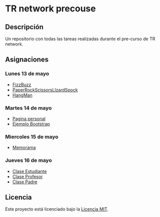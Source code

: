 # TR network precouse

## Descripción

Un repositorio con todas las tareas realizadas durante el pre-curso de TR network.

## Asignaciones

### Lunes 13 de mayo
- [FizzBuzz](./tarea_1/FizzBuzz.java)
- [PaperRockScissorsLIzardSpock](./tarea_1/PaperRockScissorsLIzardSpock.java)
- [HangMan](./tarea_1/HangMan.java)

### Martes 14 de mayo
- [Pagina personal](./tarea_2/index.html)
- [Ejemplo Bootstrap](./tarea_2/bootstrap.html)

### Miercoles 15 de mayo
- [Memorama](./tarea_3/index.html)

### Jueves 16 de mayo
- [Clase Estudiante](./tarea_4/Estudiante.java)
- [Clase Profesor](./tarea_4/Profesor.java)
- [Clase Padre](./tarea_4/Padre.java)

## Licencia

Este proyecto está licenciado bajo la [Licencia MIT](./LICENSE).